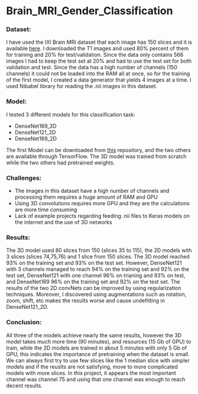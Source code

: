 # Brain_MRI_Gender_Classification

### Dataset:

I have used the IXI Brain MRI dataset that each image has 150 slices and it is available [here](https://brain-development.org/ixi-dataset/). I downloaded the T1 images and used 80% percent of them for training and 20% for test/validation. Since the data only contains 566 images I had to keep the test set at 20% and had to use the test set for both validation and test. Since the data has a high number of channels (150 channels) it could not be loaded into the RAM all at once, so for the training of the first model, I created a data generator that yields 4 images at a time. I used Nibabel library for reading the .nii images in this dataset. 

### Model:

I tested 3 different models for this classification task:

* DenseNet169_3D
* DenseNet121_2D
* DenseNet169_2D

The first Model can be downloaded from [this](https://github.com/GalDude33/DenseNetFCN-3D) repository, and the two others are available through TensorFlow. The 3D model was trained from scratch while the two others had pretrained weights.

### Challenges:

* The images in this dataset have a high number of channels and processing them requires a huge amount of RAM and GPU
* Using 3D convolutions requires more GPU and they are the calculations are more time consuming
* Lack of example projects regarding feeding .nii files to Keras models on the internet and the use of 3D networks

### Results:

The 3D model used 80 slices from 150 (slices 35 to 115), the 2D models with 3 slices (slices 74,75,76) and 1 slice from 150 slices. The 3D model reached 93% on the training set and 93% on the test set. However, DenseNet121 with 3 channels managed to reach 94% on the training set and 92% on the test set, DenseNet121 with one channel 96% on trianing and 93% on test, and DenseNet169 96% on the training set and 92% on the test set. The results of the two 2D convNets can be improved by using regularization techniques. Moreover, I discovered using augmentations such as rotation, zoom, shift, etc makes the results worse and cause undefitting in DenseNet121_2D.

### Conclusion:

All three of the models achieve nearly the same results, however the 3D model takes much more time (90 minutes), and resources (15 Gb of GPU) to train, while the 2D models are trained in about 5 minutes with only 5 Gb of GPU, this indicates the importance of pretraining when the dataset is small. We can always first try to use few slices like the 1 median slice with simpler models and if the reuslts are not satisfying, move to more complicated models with more slices. In this project, it appears the most important channel was channel 75 and using that one channel was enough to reach decent results.
